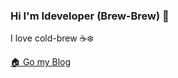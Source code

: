 ### Hi I'm Ideveloper (Brew-Brew) 👋 

I love cold-brew ☕️❄️

[🏠 Go my Blog](https://ideveloper2.dev/)
